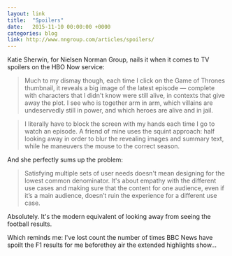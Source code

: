 ```yaml
---
layout: link
title:  "Spoilers"
date:   2015-11-10 00:00:00 +0000
categories: blog
link: http://www.nngroup.com/articles/spoilers/
---
```


Katie Sherwin, for Nielsen Norman Group, nails it when it comes to TV spoilers on the HBO Now service:

> Much to my dismay though, each time I click on the Game of Thrones thumbnail, it reveals a big image of the latest episode — complete with characters that I didn't know were still alive, in contexts that give away the plot. I see who is together arm in arm, which villains are undeservedly still in power, and which heroes are alive and in jail.

> I literally have to block the screen with my hands each time I go to watch an episode. A friend of mine uses the squint approach: half looking away in order to blur the revealing images and summary text, while he maneuvers the mouse to the correct season.

And she perfectly sums up the problem:

> Satisfying multiple sets of user needs doesn't mean designing for the lowest common denominator. It's about empathy with the different use cases and making sure that the content for one audience, even if it’s a main audience, doesn’t ruin the experience for a different use case.

Absolutely. It's the modern equivalent of looking away from seeing the football results.

Which reminds me: I've lost count the number of times BBC News have spoilt the F1 results for me beforethey air the extended highlights show...
